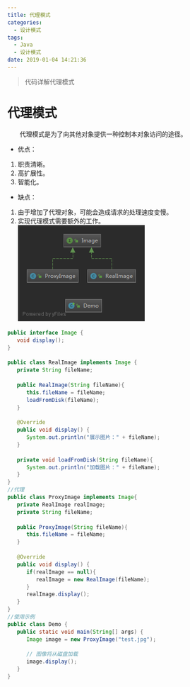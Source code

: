 ```yaml
---
title: 代理模式
categories: 
  - 设计模式
tags:
  - Java
  - 设计模式
date: 2019-01-04 14:21:36
---
```


> 代码详解代理模式

<!-- more -->
# 代理模式
&emsp;&emsp;<kbd>代理模式</kbd>是为了向其他对象提供一种控制本对象访问的途径。
- 优点：
1. 职责清晰。 
2. 高扩展性。 
3. 智能化。
- 缺点：
1. 由于增加了代理对象，可能会造成请求的处理速度变慢。 
2. 实现代理模式需要额外的工作。
![UML](https://raw.githubusercontent.com/chung567115/chung567115.github.io/hexo-blog/blog-img/代理模式.png)
```java
public interface Image {
   void display();
}

public class RealImage implements Image {
   private String fileName;
 
   public RealImage(String fileName){
      this.fileName = fileName;
      loadFromDisk(fileName);
   }
 
   @Override
   public void display() {
      System.out.println("展示图片：" + fileName);
   }
 
   private void loadFromDisk(String fileName){
      System.out.println("加载图片：" + fileName);
   }
}
//代理
public class ProxyImage implements Image{
   private RealImage realImage;
   private String fileName;
 
   public ProxyImage(String fileName){
      this.fileName = fileName;
   }
 
   @Override
   public void display() {
      if(realImage == null){
         realImage = new RealImage(fileName);
      }
      realImage.display();
   }
}
//使用示例
public class Demo {
   public static void main(String[] args) {
      Image image = new ProxyImage("test.jpg");
 
      // 图像将从磁盘加载
      image.display();
   }
}
```
